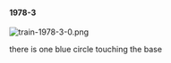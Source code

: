 #### 1978-3
![train-1978-3-0.png](https://github.com/lil-lab/nlvr/raw/master/nlvr/train/images/5/train-1978-3-0.png "train-1978-3-0.png")

there is one blue circle touching the base